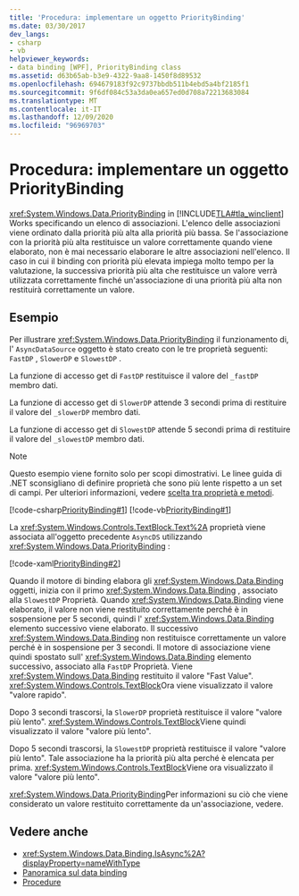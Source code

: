 ```yaml
---
title: 'Procedura: implementare un oggetto PriorityBinding'
ms.date: 03/30/2017
dev_langs:
- csharp
- vb
helpviewer_keywords:
- data binding [WPF], PriorityBinding class
ms.assetid: d63b65ab-b3e9-4322-9aa8-1450f8d89532
ms.openlocfilehash: 694679183f92c9737bbdb511b4ebd5a4bf2185f1
ms.sourcegitcommit: 9f6df084c53a3da0ea657ed0d708a72213683084
ms.translationtype: MT
ms.contentlocale: it-IT
ms.lasthandoff: 12/09/2020
ms.locfileid: "96969703"
---
```

# <a name="how-to-implement-prioritybinding"></a>Procedura: implementare un oggetto PriorityBinding

<xref:System.Windows.Data.PriorityBinding> in [!INCLUDE[TLA#tla_winclient](../../../includes/tlasharptla-winclient-md.md)] Works specificando un elenco di associazioni. L'elenco delle associazioni viene ordinato dalla priorità più alta alla priorità più bassa. Se l'associazione con la priorità più alta restituisce un valore correttamente quando viene elaborato, non è mai necessario elaborare le altre associazioni nell'elenco. Il caso in cui il binding con priorità più elevata impiega molto tempo per la valutazione, la successiva priorità più alta che restituisce un valore verrà utilizzata correttamente finché un'associazione di una priorità più alta non restituirà correttamente un valore.  
  
## <a name="example"></a>Esempio  

 Per illustrare <xref:System.Windows.Data.PriorityBinding> il funzionamento di, l' `AsyncDataSource` oggetto è stato creato con le tre proprietà seguenti: `FastDP` , `SlowerDP` e `SlowestDP` .  
  
 La funzione di accesso get di `FastDP` restituisce il valore del `_fastDP` membro dati.  
  
 La funzione di accesso get di `SlowerDP` attende 3 secondi prima di restituire il valore del `_slowerDP` membro dati.  
  
 La funzione di accesso get di `SlowestDP` attende 5 secondi prima di restituire il valore del `_slowestDP` membro dati.  
  
> [!NOTE]
> Questo esempio viene fornito solo per scopi dimostrativi. Le linee guida di .NET sconsigliano di definire proprietà che sono più lente rispetto a un set di campi. Per ulteriori informazioni, vedere [scelta tra proprietà e metodi](/previous-versions/dotnet/netframework-4.0/ms229054(v=vs.100)).  
  
 [!code-csharp[PriorityBinding#1](~/samples/snippets/csharp/VS_Snippets_Wpf/PriorityBinding/CSharp/Window1.xaml.cs#1)]
 [!code-vb[PriorityBinding#1](~/samples/snippets/visualbasic/VS_Snippets_Wpf/PriorityBinding/VisualBasic/AsyncDataSource.vb#1)]  
  
 La <xref:System.Windows.Controls.TextBlock.Text%2A> proprietà viene associata all'oggetto precedente `AsyncDS` utilizzando <xref:System.Windows.Data.PriorityBinding> :  
  
 [!code-xaml[PriorityBinding#2](~/samples/snippets/csharp/VS_Snippets_Wpf/PriorityBinding/CSharp/Window1.xaml#2)]  
  
 Quando il motore di binding elabora gli <xref:System.Windows.Data.Binding> oggetti, inizia con il primo <xref:System.Windows.Data.Binding> , associato alla `SlowestDP` Proprietà. Quando <xref:System.Windows.Data.Binding> viene elaborato, il valore non viene restituito correttamente perché è in sospensione per 5 secondi, quindi l' <xref:System.Windows.Data.Binding> elemento successivo viene elaborato. Il successivo <xref:System.Windows.Data.Binding> non restituisce correttamente un valore perché è in sospensione per 3 secondi. Il motore di associazione viene quindi spostato sull' <xref:System.Windows.Data.Binding> elemento successivo, associato alla `FastDP` Proprietà. Viene <xref:System.Windows.Data.Binding> restituito il valore "Fast Value". <xref:System.Windows.Controls.TextBlock>Ora viene visualizzato il valore "valore rapido".  
  
 Dopo 3 secondi trascorsi, la `SlowerDP` proprietà restituisce il valore "valore più lento". <xref:System.Windows.Controls.TextBlock>Viene quindi visualizzato il valore "valore più lento".  
  
 Dopo 5 secondi trascorsi, la `SlowestDP` proprietà restituisce il valore "valore più lento". Tale associazione ha la priorità più alta perché è elencata per prima. <xref:System.Windows.Controls.TextBlock>Viene ora visualizzato il valore "valore più lento".  
  
 <xref:System.Windows.Data.PriorityBinding>Per informazioni su ciò che viene considerato un valore restituito correttamente da un'associazione, vedere.  
  
## <a name="see-also"></a>Vedere anche

- <xref:System.Windows.Data.Binding.IsAsync%2A?displayProperty=nameWithType>
- [Panoramica sul data binding](/dotnet/desktop-wpf/data/data-binding-overview)
- [Procedure](data-binding-how-to-topics.md)

